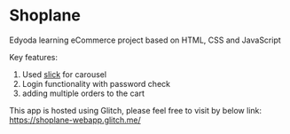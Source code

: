 # Shoplane
Edyoda learning eCommerce project based on HTML, CSS and JavaScript

Key features:
1. Used [slick](https://kenwheeler.github.io/slick/) for carousel
2. Login functionality with password check
3. adding multiple orders to the cart

This app is hosted using Glitch, please feel free to visit by below link:
https://shoplane-webapp.glitch.me/
